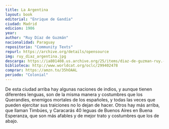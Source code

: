 ```yaml
---
title: La Argentina
layout: book
editorial: "Enrique de Gandía"
ciudad: Madrid 
edicion: 1986
year: 
author: "Ruy Díaz de Guzmán"
nacionalidad: Paraguay
repositorio: "Community Texts"
repurl: https://archive.org/details/opensource
img: ruy_diaz_argentina.jpg
descarga: https://ia801408.us.archive.org/25/items/diaz-de-guzman-ruy.-la-argentina-epl-2017_202011/D%C3%ADaz%20de%20Guzm%C3%A1n%2C%20Ruy.%20-%20La%20Argentina%20%5BEPL%5D%20%5B2017%5D.pdf
biblioteca: http://www.worldcat.org/oclc/299402478
comprar: https://amzn.to/35hOAAL
periodo: "Colonial"
---
```

 

De esta ciudad arriba hay algunas naciones de indios, y aunque tienen diferentes lenguas, son de la misma manera y costumbres que los Querandíes, enemigos mortales de los españoles, y todas las veces que pueden ejercitar sus traiciones no lo dejan de hacer. Otros hay más arriba, que llaman Timbúes, y Caracarás 40 leguas de Buenos Aires en Buena Esperanza, que son más afables y de mejor trato y costumbres que los de abajo.
